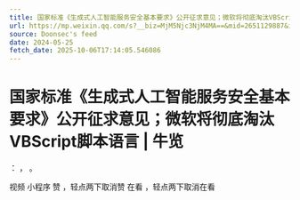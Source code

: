```yaml
---
title: 国家标准《生成式人工智能服务安全基本要求》公开征求意见；微软将彻底淘汰VBScript脚本语言 | 牛览
url: https://mp.weixin.qq.com/s?__biz=MjM5Njc3NjM4MA==&mid=2651129887&idx=1&sn=0c3a43747cee34566afde6f897475a87
source: Doonsec's feed
date: 2024-05-25
fetch_date: 2025-10-06T17:14:05.546086
---
```


# 国家标准《生成式人工智能服务安全基本要求》公开征求意见；微软将彻底淘汰VBScript脚本语言 | 牛览

：
，
。

视频
小程序
赞
，轻点两下取消赞
在看
，轻点两下取消在看